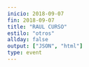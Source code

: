 ```yaml
---
inicio: 2018-09-07
fin: 2018-09-07
title: "RAUL CURSO" 
estilo: "otros"
allday: false
output: ["JSON", "html"]
type: event
---
```


